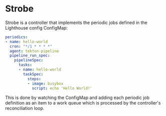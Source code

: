 # Strobe

Strobe is a controller that implements the periodic jobs defined in the
Lighthouse config ConfigMap:

```yaml
periodics:
- name: hello-world
  cron: "*/1 * * * *"
  agent: tekton-pipeline
  pipeline_run_spec:
    pipelineSpec:
      tasks:
      - name: hello-world
        taskSpec:
          steps:
          - image: busybox
            script: echo 'Hello World!'
```

This is done by watching the ConfigMap and adding each periodic job definition
as an item to a work queue which is processed by the controller's reconciliation
loop.
